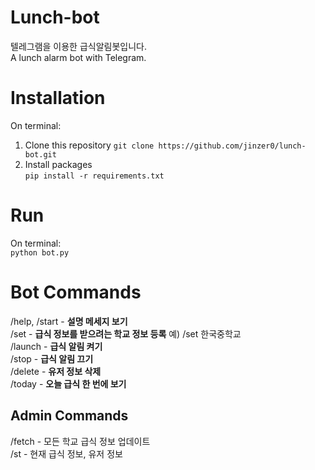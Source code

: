 # Lunch-bot

텔레그램을 이용한 급식알림봇입니다.   
A lunch alarm bot with Telegram.  

# Installation
On terminal:   
1. Clone this repository
`git clone https://github.com/jinzer0/lunch-bot.git`
2. Install packages   
`pip install -r requirements.txt`

# Run
On terminal:   
`python bot.py`

# Bot Commands
/help, /start - **설명 메세지 보기**   
/set - **급식 정보를 받으려는 학교 정보 등록** 예) /set 한국중학교   
/launch - **급식 알림 켜기**   
/stop - **급식 알림 끄기**   
/delete - **유저 정보 삭제**   
/today - **오늘 급식 한 번에 보기**   

## Admin Commands
/fetch - 모든 학교 급식 정보 업데이트   
/st - 현재 급식 정보, 유저 정보
